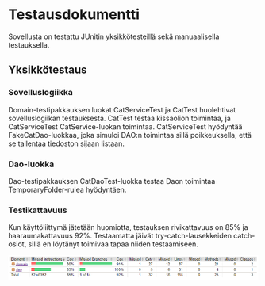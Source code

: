 # Testausdokumentti

Sovellusta on testattu JUnitin yksikkötesteillä sekä manuaalisella testauksella.

## Yksikkötestaus 

### Sovelluslogiikka 

Domain-testipakkauksen luokat CatServiceTest ja CatTest huolehtivat sovelluslogiikan testauksesta. CatTest testaa kissaolion toimintaa, ja CatServiceTest CatService-luokan toimintaa. CatServiceTest hyödyntää FakeCatDao-luokkaa, joka simuloi DAO:n toimintaa sillä poikkeuksella, että se tallentaa tiedoston sijaan listaan. 

### Dao-luokka

Dao-testipakkauksen CatDaoTest-luokka testaa Daon toimintaa TemporaryFolder-rulea hyödyntäen. 

### Testikattavuus

Kun käyttöliittymä jätetään huomiotta, testauksen rivikattavuus on 85% ja haaraumakattavuus 92%. Testaamatta jäivät try-catch-lausekkeiden catch-osiot, sillä en löytänyt toimivaa tapaa niiden testaamiseen.

![alt text](https://github.com/sumuh/ot-harjoitustyo/blob/master/dokumentaatio/testikattavuus.png)
